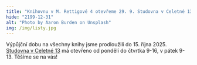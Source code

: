 ```yaml
---
title: "Knihovnu v M. Rettigové 4 otevřeme 29. 9. Studovna v Celetné 13 je otevřena denně."
hide: "2199-12-31"
alt: "Photo by Aaron Burden on Unsplash"
img: /img/listy.jpg
---
```


Výpůjční dobu na všechny knihy jsme prodloužili do 15. října 2025. [Studovna v Celetné 13](celetna.html) má otevřeno od pondělí do čtvrtka 9-16, v pátek 9-13. Těšíme se na vás! 
